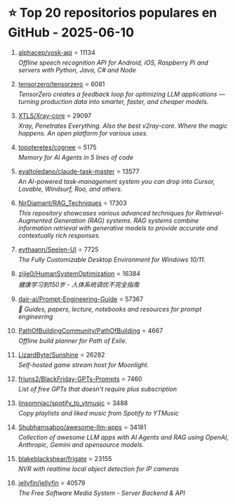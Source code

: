 # ⭐ Top 20 repositorios populares en GitHub - 2025-06-10

1. [alphacep/vosk-api](https://github.com/alphacep/vosk-api) ⭐ 11134  
   _Offline speech recognition API for Android, iOS, Raspberry Pi and servers with Python, Java, C# and Node_

2. [tensorzero/tensorzero](https://github.com/tensorzero/tensorzero) ⭐ 6081  
   _TensorZero creates a feedback loop for optimizing LLM applications — turning production data into smarter, faster, and cheaper models._

3. [XTLS/Xray-core](https://github.com/XTLS/Xray-core) ⭐ 29097  
   _Xray, Penetrates Everything. Also the best v2ray-core. Where the magic happens. An open platform for various uses._

4. [topoteretes/cognee](https://github.com/topoteretes/cognee) ⭐ 5175  
   _Memory for AI Agents in 5 lines of code_

5. [eyaltoledano/claude-task-master](https://github.com/eyaltoledano/claude-task-master) ⭐ 13577  
   _An AI-powered task-management system you can drop into Cursor, Lovable, Windsurf, Roo, and others._

6. [NirDiamant/RAG_Techniques](https://github.com/NirDiamant/RAG_Techniques) ⭐ 17303  
   _This repository showcases various advanced techniques for Retrieval-Augmented Generation (RAG) systems. RAG systems combine information retrieval with generative models to provide accurate and contextually rich responses._

7. [eythaann/Seelen-UI](https://github.com/eythaann/Seelen-UI) ⭐ 7725  
   _The Fully Customizable Desktop Environment for Windows 10/11._

8. [zijie0/HumanSystemOptimization](https://github.com/zijie0/HumanSystemOptimization) ⭐ 16384  
   _健康学习到150岁 - 人体系统调优不完全指南_

9. [dair-ai/Prompt-Engineering-Guide](https://github.com/dair-ai/Prompt-Engineering-Guide) ⭐ 57367  
   _🐙 Guides, papers, lecture, notebooks and resources for prompt engineering_

10. [PathOfBuildingCommunity/PathOfBuilding](https://github.com/PathOfBuildingCommunity/PathOfBuilding) ⭐ 4667  
   _Offline build planner for Path of Exile._

11. [LizardByte/Sunshine](https://github.com/LizardByte/Sunshine) ⭐ 26282  
   _Self-hosted game stream host for Moonlight._

12. [friuns2/BlackFriday-GPTs-Prompts](https://github.com/friuns2/BlackFriday-GPTs-Prompts) ⭐ 7460  
   _List of free GPTs that doesn't require plus subscription_

13. [linsomniac/spotify_to_ytmusic](https://github.com/linsomniac/spotify_to_ytmusic) ⭐ 3488  
   _Copy playlists and liked music from Spotify to YTMusic_

14. [Shubhamsaboo/awesome-llm-apps](https://github.com/Shubhamsaboo/awesome-llm-apps) ⭐ 34181  
   _Collection of awesome LLM apps with AI Agents and RAG using OpenAI, Anthropic, Gemini and opensource models._

15. [blakeblackshear/frigate](https://github.com/blakeblackshear/frigate) ⭐ 23155  
   _NVR with realtime local object detection for IP cameras_

16. [jellyfin/jellyfin](https://github.com/jellyfin/jellyfin) ⭐ 40579  
   _The Free Software Media System - Server Backend & API_


<!-- Última actualización: 2025-06-10T08:06:05.023908 UTC -->